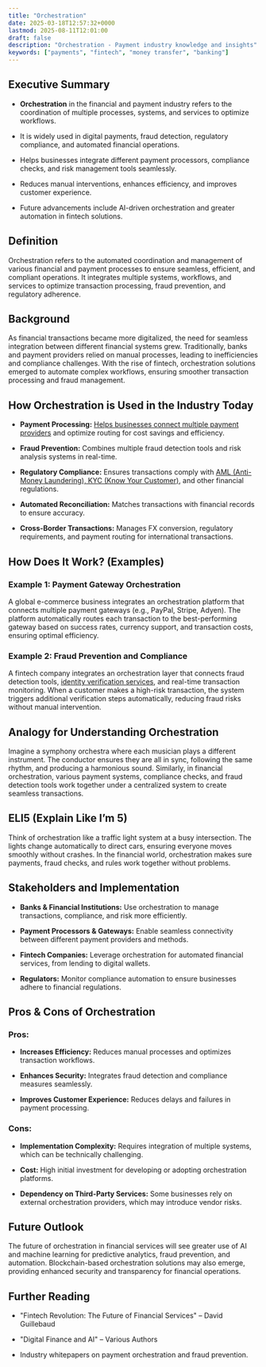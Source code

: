```yaml
---
title: "Orchestration"
date: 2025-03-18T12:57:32+0000
lastmod: 2025-08-11T12:01:00
draft: false
description: "Orchestration - Payment industry knowledge and insights"
keywords: ["payments", "fintech", "money transfer", "banking"]
---
```


## Executive Summary

- **Orchestration** in the financial and payment industry refers to the coordination of multiple processes, systems, and services to optimize workflows.

- It is widely used in digital payments, fraud detection, regulatory compliance, and automated financial operations.

- Helps businesses integrate different payment processors, compliance checks, and risk management tools seamlessly.

- Reduces manual interventions, enhances efficiency, and improves customer experience.

- Future advancements include AI-driven orchestration and greater automation in fintech solutions.

## Definition

Orchestration refers to the automated coordination and management of various financial and payment processes to ensure seamless, efficient, and compliant operations. It integrates multiple systems, workflows, and services to optimize transaction processing, fraud prevention, and regulatory adherence.

## Background

As financial transactions became more digitalized, the need for seamless integration between different financial systems grew. Traditionally, banks and payment providers relied on manual processes, leading to inefficiencies and compliance challenges. With the rise of fintech, orchestration solutions emerged to automate complex workflows, ensuring smoother transaction processing and fraud management.

## How Orchestration is Used in the Industry Today

- **Payment Processing:** [Helps businesses connect multiple payment providers](https://faisalkhanllc.xyz/resources/payments-wiki/p/payment-processor/) and optimize routing for cost savings and efficiency.

- **Fraud Prevention:** Combines multiple fraud detection tools and risk analysis systems in real-time.

- **Regulatory Compliance:** Ensures transactions comply with [AML (Anti-Money Laundering), KYC (Know Your Customer)](https://faisalkhanllc.xyz/resources/payments-wiki/k/know-your-customer-kyc-anti-money-laundering-aml/), and other financial regulations.

- **Automated Reconciliation:** Matches transactions with financial records to ensure accuracy.

- **Cross-Border Transactions:** Manages FX conversion, regulatory requirements, and payment routing for international transactions.

## How Does It Work? (Examples)

### Example 1: Payment Gateway Orchestration

A global e-commerce business integrates an orchestration platform that connects multiple payment gateways (e.g., PayPal, Stripe, Adyen). The platform automatically routes each transaction to the best-performing gateway based on success rates, currency support, and transaction costs, ensuring optimal efficiency.

### Example 2: Fraud Prevention and Compliance

A fintech company integrates an orchestration layer that connects fraud detection tools, [identity verification services](https://faisalkhanllc.xyz/resources/payments-wiki/i/identity-verification-idv/), and real-time transaction monitoring. When a customer makes a high-risk transaction, the system triggers additional verification steps automatically, reducing fraud risks without manual intervention.

## Analogy for Understanding Orchestration

Imagine a symphony orchestra where each musician plays a different instrument. The conductor ensures they are all in sync, following the same rhythm, and producing a harmonious sound. Similarly, in financial orchestration, various payment systems, compliance checks, and fraud detection tools work together under a centralized system to create seamless transactions.

## ELI5 (Explain Like I’m 5)

Think of orchestration like a traffic light system at a busy intersection. The lights change automatically to direct cars, ensuring everyone moves smoothly without crashes. In the financial world, orchestration makes sure payments, fraud checks, and rules work together without problems.

## Stakeholders and Implementation

- **Banks & Financial Institutions:** Use orchestration to manage transactions, compliance, and risk more efficiently.

- **Payment Processors & Gateways:** Enable seamless connectivity between different payment providers and methods.

- **Fintech Companies:** Leverage orchestration for automated financial services, from lending to digital wallets.

- **Regulators:** Monitor compliance automation to ensure businesses adhere to financial regulations.

## Pros & Cons of Orchestration

### Pros:

- **Increases Efficiency:** Reduces manual processes and optimizes transaction workflows.

- **Enhances Security:** Integrates fraud detection and compliance measures seamlessly.

- **Improves Customer Experience:** Reduces delays and failures in payment processing.

### Cons:

- **Implementation Complexity:** Requires integration of multiple systems, which can be technically challenging.

- **Cost:** High initial investment for developing or adopting orchestration platforms.

- **Dependency on Third-Party Services:** Some businesses rely on external orchestration providers, which may introduce vendor risks.

## Future Outlook

The future of orchestration in financial services will see greater use of AI and machine learning for predictive analytics, fraud prevention, and automation. Blockchain-based orchestration solutions may also emerge, providing enhanced security and transparency for financial operations.

## Further Reading

- "Fintech Revolution: The Future of Financial Services" – David Guillebaud

- "Digital Finance and AI" – Various Authors

- Industry whitepapers on payment orchestration and fraud prevention.

##